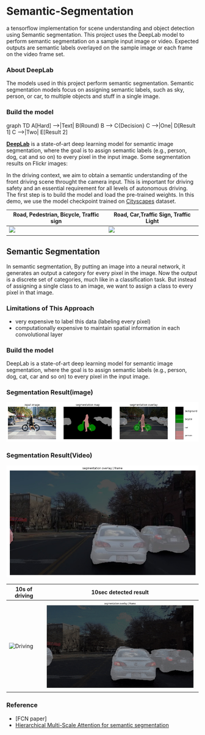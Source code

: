 # Semantic-Segmentation
a tensorflow implementation for scene understanding and object detection using Semantic segmentation. This project uses the DeepLab model to perform semantic segmentation on a sample input image or video. Expected outputs are semantic labels overlayed on the sample image or each frame on the video frame set.

### About DeepLab
The models used in this project perform semantic segmentation. Semantic segmentation models focus on assigning semantic labels, such as sky, person, or car, to multiple objects and stuff in a single image.

### Build the model
graph TD
A[Hard] -->|Text| B(Round)
B --> C{Decision}
C -->|One| D[Result 1]
C -->|Two| E[Result 2]
    
**[DeepLab](https://github.com/tensorflow/models/tree/master/research/deeplab)** is a state-of-art deep learning model for semantic image segmentation, where the goal is to assign semantic labels (e.g., person, dog, cat and so on) to every pixel in the input image. Some segmentation results on Flickr images:

In the driving context, we aim to obtain a semantic understanding of the front driving scene throught the camera input. This is important for driving safety and an essential requirement for all levels of autonomous driving. The first step is to build the model and load the pre-trained weights. In this demo, we use the model checkpoint trained on [Cityscapes](https://www.cityscapes-dataset.com/) dataset.

|Road, Pedestrian, Bicycle, Traffic sign|Road, Car,Traffic Sign, Traffic Light |
|--|--|
| <img src="https://www.cityscapes-dataset.com/wordpress/wp-content/uploads/2015/07/muenster00.png" width=400/> | <img src="https://www.cityscapes-dataset.com/wordpress/wp-content/uploads/2015/07/zuerich00.png" width=400/> |

## Semantic Segmentation
In semantic segmentation, By putting an image into a neural network, it generates an output a category for every pixel in the image. Now the output is a discrete set of categories, much like in a classification task. But instead of assigning a single class to an image, we want to assign a class to every pixel in that image. 

### Limitations of This Approach
* very expensive to label this data (labeling every pixel)
* computationally expensive to maintain spatial information in each convolutional layer

### Build the model
DeepLab is a state-of-art deep learning model for semantic image segmentation, where the goal is to assign semantic labels (e.g., person, dog, cat, car and so on) to every pixel in the input image.

### Segmentation Result(image)
![result](result_image.png)

### Segmentation Result(Video)
![29th frame](28.jpg)

| 10s of driving|10sec detected result |
|--|--|
|![Driving](driving.gif) | ![Result](segmented.gif)|

### Reference 
* [FCN paper]
* [Hierarchical Multi-Scale Attention for semantic segmentation](https://arxiv.org/abs/2005.10821)
